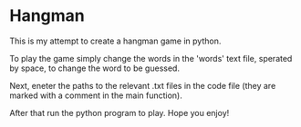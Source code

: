# Hangman
This is my attempt to create a hangman game in python.

To play the game simply change the words in the 'words' text file, sperated by space, to change the word to be guessed.

Next, eneter the paths to the relevant .txt files in the code file (they are marked with a comment in the main function).

After that run the python program to play. Hope you enjoy!
